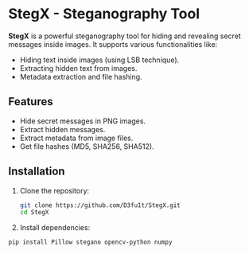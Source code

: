 # StegX - Steganography Tool

**StegX** is a powerful steganography tool for hiding and revealing secret messages inside images. It supports various functionalities like:

- Hiding text inside images (using LSB technique).
- Extracting hidden text from images.
- Metadata extraction and file hashing.

## Features
- Hide secret messages in PNG images.
- Extract hidden messages.
- Extract metadata from image files.
- Get file hashes (MD5, SHA256, SHA512).

## Installation

1. Clone the repository:
   ```bash
   git clone https://github.com/D3fu1t/StegX.git
   cd StegX

2. Install dependencies:

```bash
pip install Pillow stegano opencv-python numpy
